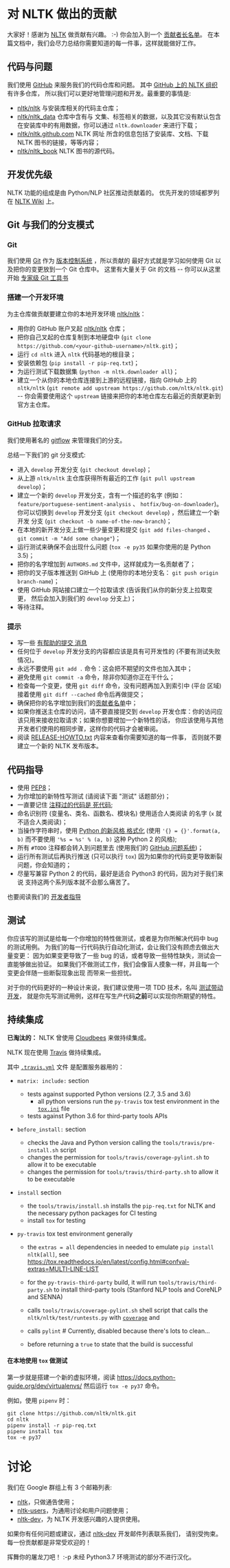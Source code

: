 # 对 NLTK 做出的贡献

大家好！感谢为 [NLTK](http://www.nltk.org/) 做贡献有兴趣。
:-) 你会加入到一个 [贡献者长名单](https://github.com/nltk/nltk/blob/develop/AUTHORS.md)。
在本篇文档中，我们会尽力总结你需要知道的每一件事，这样就能做好工作。


## 代码与问题

我们使用 [GitHub](https://www.github.com/) 来服务我们的代码仓库和问题。
其中 [ GitHub 上的 NLTK 组织](https://github.com/nltk) 有许多仓库，
所以我们可以更好地管理问题和开发。最重要的事情是:

- [nltk/nltk](https://github.com/nltk/nltk/) 与安装库相关的代码主仓库；
- [nltk/nltk_data](https://github.com/nltk/nltk_data) 仓库中含有与
  文集、标签相关的数据，以及其它没有默认包含在安装库中的有用数据，你可以通过
   `nltk.downloader` 来进行下载；
- [nltk/nltk.github.com](https://github.com/nltk/nltk.github.com) NLTK 网址
  所含的信息包括了安装库、文档、下载 NLTK 图书的链接，等等内容；
- [nltk/nltk_book](https://github.com/nltk/nltk_book) NLTK 图书的源代码。

## 开发优先级

NLTK 功能的组成是由 Python/NLP 社区推动贡献着的。
优先开发的领域都罗列在 [NLTK Wiki](https://github.com/nltk/nltk/wiki#development) 上。

## Git 与我们的分支模式

### Git

我们使用 [Git](http://git-scm.com/) 作为 [版本控制系统](http://en.wikipedia.org/wiki/Revision_control) ，所以贡献的
最好方式就是学习如何使用 Git 以及把你的变更放到一个 Git 仓库中。
这里有大量关于 Git 的文档 -- 你可以从这里开始 [专家级 Git 
工具书](http://git-scm.com/book/)


### 搭建一个开发环境

为主仓库做贡献要建立你的本地开发环境 [nltk/nltk](https://github.com/nltk/nltk/)：

- 用你的 GitHub 账户叉起 [nltk/nltk](https://github.com/nltk/nltk/) 仓库；
- 把你自己叉起的仓库复制到本地硬盘中
  (`git clone https://github.com/<your-github-username>/nltk.git`)；
- 运行 `cd nltk` 进入 `nltk` 代码基地的根目录；
- 安装依赖包 (`pip install -r pip-req.txt`)；
- 为运行测试下载数据集 (`python -m nltk.downloader all`)；
- 建立一个从你的本地仓库连接到上游的远程链接，指向 GitHub 上的 `nltk/nltk` 
  (`git remote add upstream https://github.com/nltk/nltk.git`) --
  你会需要使用这个 `upstream` 链接来把你的本地仓库左右最近的贡献更新到官方主仓库。

### GitHub 拉取请求

我们使用著名的
[gitflow](http://nvie.com/posts/a-successful-git-branching-model/) 来管理我们的分支。

总结一下我们的 git 分支模式:
- 进入 `develop` 开发分支 (`git checkout develop`)；
- 从上游 `nltk/nltk` 主仓库获得所有最近的工作
  (`git pull upstream develop`)；
- 建立一个新的 `develop` 开发分支，含有一个描述的名字 (例如：
  `feature/portuguese-sentiment-analysis` 、 `hotfix/bug-on-downloader`)。
  你可以切换到 `develop` 开发分支 (`git checkout develop`) ，然后建立一个新开发
  分支 (`git checkout -b name-of-the-new-branch`)；
- 在本地的新开发分支上做一些少量变更和提交 (`git add files-changed` 、
  `git commit -m "Add some change"`)；
- 运行测试来确保不会出现什么问题
  (`tox -e py35` 如果你使用的是 Python 3.5)；
- 把你的名字增加到 `AUTHORS.md` 文件中，这样就成为一名贡献者了；
- 把你的叉子版本推送到 GitHub 上 (使用你的本地分支名：
  `git push origin branch-name`)；
- 使用 GitHub 网站接口建立一个拉取请求 (告诉我们从你的新分支上拉取变更，
  然后会加入到我们的 `develop` 分支上)；
- 等待注释。


### 提示

- 写一些 [有帮助的提交
  消息](http://robots.thoughtbot.com/5-useful-tips-for-a-better-commit-message)
- 任何位于 `develop` 开发分支的内容都应该是具有可开发性的 (不要有测试失败情况)。
- 永远不要使用 `git add .` 命令：这会把不期望的文件也加入其中；
- 避免使用 `git commit -a` 命令，除非你知道你正在干什么；
- 检查每一个变更，使用 `git diff` 命令，没有问题再加入到索引中 (平台
  区域) 接着使用 `git diff --cached` 命令后再做提交；
- 确保把你的名字增加到我们的[贡献者名单](https://github.com/nltk/nltk/blob/develop/AUTHORS.md)中；
- 如果你推送主仓库的访问，请不要直接提交到
   `develop` 开发仓库：你的访问应该只用来接收拉取请求；如果你想要增加一个新特性的话，
  你应该使用与其他开发者们使用的相同步骤，这样你的代码才会被审阅。
- 阅读 [RELEASE-HOWTO.txt](RELEASE-HOWTO.txt) 内容来查看你需要知道的每一件事，
  否则就不要建立一个新的 NLTK 发布版本。


## 代码指导

- 使用 [PEP8](http://www.python.org/dev/peps/pep-0008/)；
- 为你增加的新特性写测试 (请阅读下面 "测试" 话题部分)；
- 一直要记住 [注释过的代码是
  死代码](http://www.codinghorror.com/blog/2008/07/coding-without-comments.html);
- 命名识别符 (变量名、类名、函数名、模块名) 使用适合人类阅读
  的名字 (`x` 就不适合人类阅读)；
- 当操作字符串时，使用 [Python 的新风格
  格式化](http://docs.python.org/library/string.html#format-string-syntax)
  (使用 `'{} = {}'.format(a, b)` 而不要使用 `'%s = %s' % (a, b)` 这种 Python 2 的风格);
- 所有 `#TODO` 注释都会转入到问题里去 (使用我们的
  [GitHub 问题系统](https://github.com/nltk/nltk/issues))；
- 运行所有测试后再执行推送 (只可以执行 `tox`) 因为如果你的代码变更导致断裂问题，你会知道的；
- 尽量写兼容 Python 2 的代码，最好是适合 Python3 的代码，因为对于我们来说
  支持这两个系列版本就不会那么痛苦了。

也要阅读我们的 [开发者指导](https://github.com/nltk/nltk/wiki/Developers-Guide)


## 测试

你应该写的测试是给每一个你增加的特性做测试，或者是为你所解决代码中 bug 的测试用例。
为我们的每一行代码执行自动化测试，会让我们没有顾虑去做出大量变更：
因为如果变更导致了一些 bug 的话，或者导致一些特性缺失，测试会一直能够做出验证。
如果我们不做测试工作，我们会像盲人摸象一样，并且每一个变更会伴随一些断裂现象出现
而带来一些担忧。

对于你的代码更好的一种设计来说，我们建议使用一项 TDD 技术，名叫
[测试带动开发](https://en.wikipedia.org/wiki/Test-driven_development)，
就是你先写测试用例，这样在写生产代码**之前**可以实现你所期望的特性。


## 持续集成

**已淘汰的：** NLTK 曾使用 [Cloudbees](https://nltk.ci.cloudbees.com/) 来做持续集成。

NLTK 现在使用 [Travis](https://travis-ci.org/nltk/nltk/) 做持续集成。

其中 [`.travis.yml`](https://github.com/nltk/nltk/blob/travis/.travis.yml) 文件
是配置服务器用的：

 - `matrix: include:` section 
   - tests against supported Python versions (2.7, 3.5 and 3.6) 
     - all python versions run the `py-travis` tox test environment in the [`tox.ini`](https://github.com/nltk/nltk/blob/travis/tox.ini#L105) file
   - tests against Python 3.6 for third-party tools APIs

 - `before_install:` section 
   - checks the Java and Python version calling the `tools/travis/pre-install.sh` script
   - changes the permission for `tools/travis/coverage-pylint.sh` to allow it to be executable
   - changes the permission for `tools/travis/third-party.sh` to allow it to be executable
   
 - `install` section
   - the `tools/travis/install.sh` installs the `pip-req.txt` for NLTK and the necessary python packages for CI testing
   - install `tox` for testing
    
 - `py-travis` tox test environment generally 
   - the `extras = all` dependencies in needed to emulate `pip install nltk[all]`, see https://tox.readthedocs.io/en/latest/config.html#confval-extras=MULTI-LINE-LIST
   - for the `py-travis-third-party` build, it will run `tools/travis/third-party.sh` to install third-party tools (Stanford NLP tools and CoreNLP and SENNA)
   - calls `tools/travis/coverage-pylint.sh` shell script that calls the `nltk/nltk/test/runtests.py` with [`coverage`](https://pypi.org/project/coverage/) and 
   - calls `pylint` # Currently, disabled because there's lots to clean...

   - before returning a `true` to state that the build is successful
    
    
#### 在本地使用 `tox` 做测试

第一步就是搭建一个新的虚拟环境，阅读 https://docs.python-guide.org/dev/virtualenvs/
然后运行 `tox -e py37` 命令。

例如，使用 `pipenv` 时：

```
git clone https://github.com/nltk/nltk.git
cd nltk
pipenv install -r pip-req.txt
pipenv install tox
tox -e py37
```
 

# 讨论

我们在 Google 群组上有 3 个邮箱列表:

- [nltk][nltk-announce]，只做通告使用；
- [nltk-users][nltk-users]，为通用讨论和用户问题使用；
- [nltk-dev][nltk-dev]，为 NLTK 开发感兴趣的人提供使用。

如果你有任何问题或建议，通过 [nltk-dev][nltk-dev] 开发邮件列表联系我们，
请别受拘束。每一份贡献都是非常受欢迎的！

挥舞你的屠龙刀吧！ :-p 未经 Python3.7 环境测试的部分不进行汉化。

[nltk-announce]: https://groups.google.com/forum/#!forum/nltk
[nltk-dev]: https://groups.google.com/forum/#!forum/nltk-dev
[nltk-users]: https://groups.google.com/forum/#!forum/nltk-users
